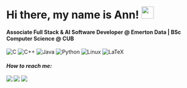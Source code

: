 <h1>Hi there, my name is Ann! </a> 
<img src="https://github.com/blackcater/blackcater/raw/main/images/Hi.gif" height="32"/></h1>
<h4>Associate Full Stack & AI Software Developer @ Emerton Data | BSc Computer Science @ CUB</h3>

![C](https://img.shields.io/badge/c-%2300599C.svg?style=for-the-badge&logo=c&logoColor=white)
![C++](https://img.shields.io/badge/c++-%2300599C.svg?style=for-the-badge&logo=c%2B%2B&logoColor=white)
![Java](https://img.shields.io/badge/java-%23ED8B00.svg?style=for-the-badge&logo=java&logoColor=white)
![Python](https://img.shields.io/badge/python-3670A0?style=for-the-badge&logo=python&logoColor=ffdd54)
![Linux](https://img.shields.io/badge/Linux-FCC624?style=for-the-badge&logo=linux&logoColor=black)
![LaTeX](https://img.shields.io/badge/latex-%23008080.svg?style=for-the-badge&logo=latex&logoColor=white)

<h5> How to reach me:
<br><br> 
<a href="mailto:mikhailovaanne@gmail.com"><img src="https://img.shields.io/badge/-mikhailovaanne@gmail.com-D14836?style=flat&logo=Gmail&logoColor=white"/></a>
<a href="https://t.me/mikhailovaanne"><img src="https://img.shields.io/badge/telegram-%40mikhailovaanne-blue"/></a> 
<a href="https://instagram.com/ancharts"><img src="https://img.shields.io/badge/-@ancharts-E4405F?style=flat&logo=Instagram&logoColor=white"/></a>

<!-- ![Snake animation](https://github.com/ancharts/ancharts/blob/output/github-snake.svg)

<!-- ![Snake animation](https://github.com/ancharts/ancharts/blob/output/github-snake.svg) -->
<!-- ![](https://github-profile-summary-cards.vercel.app/api/cards/profile-details?username=ancharts&theme=github_dark)
![](https://github-profile-summary-cards.vercel.app/api/cards/most-commit-language?username=ancharts&theme=github_dark)
![](https://github-profile-summary-cards.vercel.app/api/cards/repos-per-language?username=ancharts&theme=github_dark)
![](https://github-profile-summary-cards.vercel.app/api/cards/stats?username=ancharts&theme=github_dark)
![](https://github-profile-summary-cards.vercel.app/api/cards/productive-time?username=ancharts&theme=github_dark)



<!--
**ancharts/ancharts** is a ✨ _special_ ✨ repository because its `README.md` (this file) appears on your GitHub profile.

Here are some ideas to get you started:

- 🔭 I’m currently working on ...
- 🌱 I’m currently learning ...
- 👯 I’m looking to collaborate on ...
- 🤔 I’m looking for help with ...
- 💬 Ask me about ...
- 📫 How to reach me: ...
- 😄 Pronouns: ...
- ⚡ Fun fact: ...
-->
